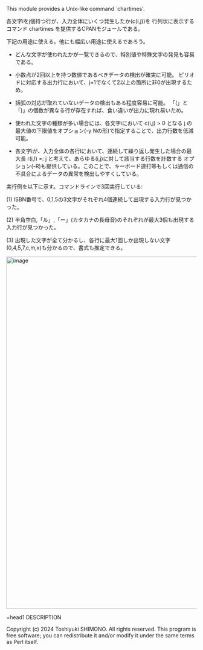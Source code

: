 
This module provides a Unix-like command `chartimes'. 

 各文字iをj個持つ行が、入力全体にいくつ発生したか(c(i,j))を
 行列状に表示するコマンド chartimes を提供するCPANモジュールである。

 下記の用途に使える。他にも幅広い用途に使えるであろう。

  - どんな文字が使われたかが一覧できるので、特別値や特殊文字の発見も容易である。

  - 小数点が2回以上を持つ数値であるべきデータの検出が確実に可能。
   ピリオドに対応する出力行において、j=1でなくて2以上の箇所に非0が出現するため。

  - 括弧の対応が取れていないデータの検出もある程度容易に可能。
     「(」と「)」の個数が異なる行が存在すれば、食い違いが出力に現れ易いため。

  - 使われた文字の種類が多い場合には、各文字iにおいて c(i,j) > 0 となる j の
    最大値の下限値をオプション(-y Nの形)で指定することで、出力行数を低減可能。

  - 各文字iが、入力全体の各行lにおいて、連続して繰り返し発生した場合の最大長
    r(i,l) =: j  と考えて、あらゆる(i,j)に対して該当する行数を計数する
    オプション(-R)も提供している。このことで、キーボード連打等もしくは通信の
    不具合によるデータの異常を検出しやすくしている。

実行例を以下に示す。コマンドラインで3回実行している:

(1) ISBN番号で、0,1,5の3文字がそれぞれ4個連続して出現する入力行が見つかった。

(2) 半角空白,「ル」,「ー」(カタカナの長母音)のそれぞれが最大3個も出現する入力行が見つかった。

(3) 出現した文字が全て分かるし、各行に最大1回しか出現しない文字(0,4,5,7,c,m,x)も分かるので、書式も推定できる。

<img width="933" alt="image" src="https://github.com/tulamili/App-chartimes/assets/6661651/9cfd209c-4366-4a80-9eb3-3bbe16305738">


=head1 DESCRIPTION

 Copyright (c) 2024 Toshiyuki SHIMONO. All rights reserved.
 This program is free software; you can redistribute it and/or
 modify it under the same terms as Perl itself.
